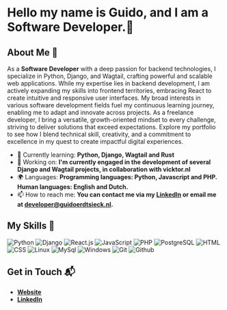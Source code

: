 # Hello my name is Guido, and I am a Software Developer.👋
## About Me 🚀

As a **Software Developer** with a deep passion for backend technologies, I specialize in Python, Django, and Wagtail, crafting powerful and scalable web applications. While my expertise lies in backend development, I am actively expanding my skills into frontend territories, embracing React to create intuitive and responsive user interfaces. My broad interests in various software development fields fuel my continuous learning journey, enabling me to adapt and innovate across projects. As a freelance developer, I bring a versatile, growth-oriented mindset to every challenge, striving to deliver solutions that exceed expectations. Explore my portfolio to see how I blend technical skill, creativity, and a commitment to excellence in my quest to create impactful digital experiences.

- 🌱 Currently learning: **Python, Django, Wagtail and Rust**
- 🔭 Working on: **I'm currently engaged in the development of several Django and Wagtail projects, in collaboration with vicktor.nl**
- 🌍 Languages: **Programming languages: Python, Javascript and PHP. Human languages: English and Dutch.**
- 📫 How to reach me: **You can contact me via my [LinkedIn](https://www.linkedin.com/in/guido-erdtsieck-01a5a0256/?originalSubdomain=nl) or email me at developer@guidoerdtsieck.nl.**

## My Skills 🧠

![Python](https://img.shields.io/badge/Python-FFD43B?style=for-the-badge&logo=python&logoColor=blue)
![Django](https://img.shields.io/badge/Django-092E20?style=for-the-badge&logo=django&logoColor=green)
![React.js](https://img.shields.io/badge/React-20232A?style=for-the-badge&logo=react&logoColor=61DAFB)
![JavaScript](https://img.shields.io/badge/JavaScript-323330?style=for-the-badge&logo=javascript&logoColor=F7DF1E)
![PHP](https://img.shields.io/badge/PHP-777BB4?style=for-the-badge&logo=php&logoColor=white)
![PostgreSQL](https://img.shields.io/badge/PostgreSQL-316192?style=for-the-badge&logo=postgresql&logoColor=white)
![HTML](https://img.shields.io/badge/HTML5-E34F26?style=for-the-badge&logo=html5&logoColor=white)
![CSS](https://img.shields.io/badge/CSS3-1572B6?style=for-the-badge&logo=css3&logoColor=white)
![Linux](https://img.shields.io/badge/Linux-FCC624?style=for-the-badge&logo=linux&logoColor=black)
![MySql](    https://img.shields.io/badge/MySQL-005C84?style=for-the-badge&logo=mysql&logoColor=white)
![Windows](https://img.shields.io/badge/Windows-0078D6?style=for-the-badge&logo=windows&logoColor=white)
![Git](https://img.shields.io/badge/GIT-E44C30?style=for-the-badge&logo=git&logoColor=white)
![Github](https://img.shields.io/badge/GitHub-100000?style=for-the-badge&logo=github&logoColor=white)
<!--
### [Project 2 Title](project_2_link)

**[Project 2 Title]** is a **[brief project description]** built with **[technologies used]**. This project showcases my skills in **[skills demonstrated by the project]**. You can check out the repository [here](project_2_repository_link).
-->

## Get in Touch 📬

- **[Website](https://guidoerdtsieck.nl/)**
- **[LinkedIn](https://www.linkedin.com/in/guido-erdtsieck-01a5a0256/?originalSubdomain=nl)**

